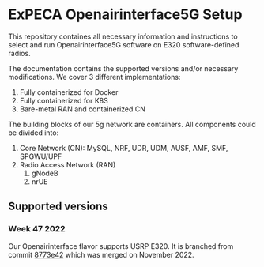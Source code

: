 # ExPECA Openairinterface5G Setup

This repository containes all necessary information and instructions to select and run Openairinterface5G software on E320 software-defined radios.

The documentation contains the supported versions and/or necessary modifications. We cover 3 different implementations: 
1) Fully containerized for Docker
2) Fully containerized for K8S
3) Bare-metal RAN and containerized CN

The building blocks of our 5g network are containers. All components could be divided into:

1. Core Network (CN): MySQL, NRF, UDR, UDM, AUSF, AMF, SMF, SPGWU/UPF
2. Radio Access Network (RAN)
	1. gNodeB
	2. nrUE

## Supported versions

### Week 47 2022 

Our Openairinterface flavor supports USRP E320. It is branched from commit [8773e42](https://gitlab.eurecom.fr/oai/openairinterface5g/-/tree/8773e4236316af35ab141eaaccca14bf06fd3f09) which was merged on November 2022.




